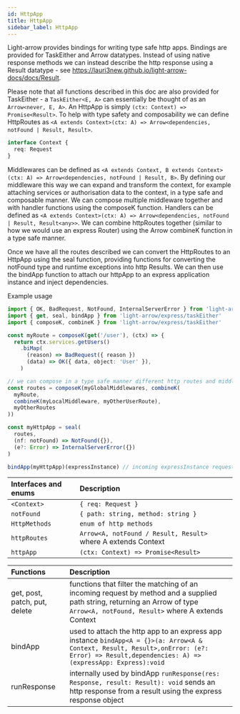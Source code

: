 ```yaml
---
id: HttpApp
title: HttpApp
sidebar_label: HttpApp
---
```


Light-arrow provides bindings for writing type safe http apps. Bindings are provided for TaskEither and Arrow datatypes. Instead of using native response methods we can instead describe the http response using a Result datatype - see https://lauri3new.github.io/light-arrow-docs/docs/Result.

Please note that all functions described in this doc are also provided for TaskEither - a ```TaskEither<E, A>``` can essentially be thought of as an ```Arrow<never, E, A>```.
An HttpApp is simply ```(ctx: Context) => Promise<Result>```. To help with type safety and composability we can define HttpRoutes as ```<A extends Context>(ctx: A) => Arrow<dependencies, notFound | Result, Result>```.

```ts
interface Context {
  req: Request
}
```

Middlewares can be defined as ```<A extends Context, B extends Context>(ctx: A) => Arrow<dependencies, notFound | Result, B>```. By defining our middleware this way we can expand and transform the context, for example attaching services or authorisation data to the context, in a type safe and composable manner. We can compose multiple middleware together and with handler functions using the composeK function. Handlers can be defined as ```<A extends Context>(ctx: A) => Arrow<dependencies, notFound | Result, Result<any>>```. We can combine httpRoutes together (similar to how we would use an express Router) using the Arrow combineK function in a type safe manner. 

Once we have all the routes described we can convert the HttpRoutes to an HttpApp using the seal function, providing functions for converting the notFound type and runtime exceptions into http Results. We can then use the bindApp function to attach our httpApp to an express application instance and inject dependencies.

Example usage

```ts
import { OK, BadRequest, NotFound, InternalServerError } from 'light-arrow/express/result'
import { get, seal, bindApp } from 'light-arrow/express/taskEither'
import { composeK, combineK } from 'light-arrow/express/taskEither'

const myRoute = composeK(get('/user'), (ctx) => {
  return ctx.services.getUsers()
    .biMap(
      (reason) => BadRequest({ reason })
      (data) => OK({ data, object: 'User' }),
    )

// we can compose in a type safe manner different http routes and middlewares
const routes = composeK(myGlobalMiddlewares, combineK(
  myRoute,
  combineK(myLocalMiddleware, myOtherUserRoute),
  myOtherRoutes
))

const myHttpApp = seal(
  routes,
  (nf: notFound) => NotFound({}),
  (e?: Error) => InternalServerError({})
)

bindApp(myHttpApp)(expressInstance) // incoming expressInstance requests will use myHttpApp


```

| Interfaces and enums      | Description |
| :---        |:---         |
| ```<Context>```   | ```{ req: Request }``` |
| ```notFound```   | ```{ path: string, method: string }``` |
| ```HttpMethods```   | ```enum of http methods``` |
| ```httpRoutes```   | ```Arrow<A, notFound / Result, Result>``` where A extends Context |
| ```httpApp```   | ```(ctx: Context) => Promise<Result>``` 

| Functions      | Description |
| :---        |:---         |
| get, post, patch, put, delete   |  functions that filter the matching of an incoming request by method and a supplied path string, returning an Arrow of type ```Arrow<A, notFound, Result>``` where A extends Context  |
| bindApp   | used to attach the http app to an express app instance ```bindApp<A = {}>(a: Arrow<A & Context, Result, Result>,onError: (e?: Error) => Result,dependencies: A) => (expressApp: Express):void```        |
| runResponse   | internally used by bindApp ```runResponse(res: Response, result: Result): void``` sends an http response from a result using the express response object       |